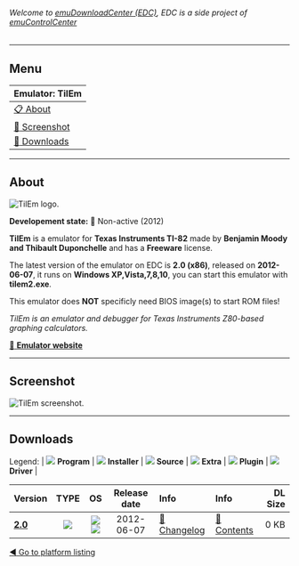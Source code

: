 ###### Welcome to [emuDownloadCenter (EDC)](https://github.com/PhoenixInteractiveNL/emuDownloadCenter/wiki/), EDC is a side project of [emuControlCenter](https://github.com/PhoenixInteractiveNL/emuControlCenter/wiki/)
***
## Menu
| **Emulator: TilEm** |
|:---------|
| [:clipboard: About](#about) |
| [:sunrise: Screenshot](#screen) |
| [:floppy_disk: Downloads](#downloads) |
***
## About
![](https://github.com/PhoenixInteractiveNL/emuDownloadCenter/wiki/images_emulator/tilem_logo_200.jpg "TilEm logo.")

**Developement state:** :red_circle: Non-active (2012)

**TilEm** is a emulator for **Texas Instruments TI-82** made by **Benjamin Moody and Thibault Duponchelle** and has a **Freeware** license.

The latest version of the emulator on EDC is **2.0 (x86)**, released on **2012-06-07**, it runs on **Windows XP,Vista,7,8,10**, you can start this emulator with **tilem2.exe**.

This emulator does **NOT** specificly need BIOS image(s) to start ROM files!

_TilEm is an emulator and debugger for Texas Instruments Z80-based graphing calculators._

[:link: **Emulator website**](http://lpg.ticalc.org/prj_tilem/)
***
## Screenshot
![](https://raw.githubusercontent.com/PhoenixInteractiveNL/emuDownloadCenter/master/hooks/tilem/emulator_screen_01.jpg "TilEm screenshot.")
***
## Downloads
Legend:
| ![](https://raw.githubusercontent.com/wiki/PhoenixInteractiveNL/emuDownloadCenter/images_misc/icon_program_24.png) **Program** | 
![](https://raw.githubusercontent.com/wiki/PhoenixInteractiveNL/emuDownloadCenter/images_misc/icon_installer_24.png) **Installer** | 
![](https://raw.githubusercontent.com/wiki/PhoenixInteractiveNL/emuDownloadCenter/images_misc/icon_source_code_24.png) **Source** | 
![](https://raw.githubusercontent.com/wiki/PhoenixInteractiveNL/emuDownloadCenter/images_misc/icon_extra_24.png) **Extra** | 
![](https://raw.githubusercontent.com/wiki/PhoenixInteractiveNL/emuDownloadCenter/images_misc/icon_plugin_24.png) **Plugin** | 
![](https://raw.githubusercontent.com/wiki/PhoenixInteractiveNL/emuDownloadCenter/images_misc/icon_driver_24.png) **Driver** | 


| Version  | TYPE | OS | Release date  | Info       | Info       | DL Size    |
|:---------|:----:|:--:|:-------------:|:-----------|:-----------|-----------:|
| [**2.0**](https://github.com/PhoenixInteractiveNL/edc-repo0006/raw/master/tilem/2.0.7z) | ![](https://raw.githubusercontent.com/wiki/PhoenixInteractiveNL/emuDownloadCenter/images_misc/icon_program_24.png) | ![](https://raw.githubusercontent.com/wiki/PhoenixInteractiveNL/emuDownloadCenter/images_misc/logo_windows_24.png)![](https://raw.githubusercontent.com/wiki/PhoenixInteractiveNL/emuDownloadCenter/images_misc/icon_32-bit_24.png) | 2012-06-07 | [:page_facing_up: Changelog](https://github.com/PhoenixInteractiveNL/edc-repo0006/blob/master/tilem/2.0_changelog.txt) | [:mag_right: Contents](https://github.com/PhoenixInteractiveNL/edc-repo0006/blob/master/tilem/2.0_contents.txt) | 0 KB |

[:arrow_backward: Go to platform listing](https://github.com/PhoenixInteractiveNL/emuDownloadCenter/wiki/EDC-Platform-List)
